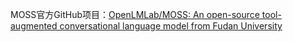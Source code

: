 MOSS官方GitHub项目：[OpenLMLab/MOSS: An open-source tool-augmented conversational language model from Fudan University](https://github.com/OpenLMLab/MOSS)